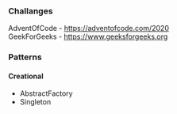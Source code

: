 ### Challanges

AdventOfCode - https://adventofcode.com/2020  
GeekForGeeks - https://www.geeksforgeeks.org  

### Patterns
#### Creational
- AbstractFactory
- Singleton
